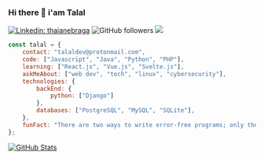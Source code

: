 ### Hi there 👋 i'am Talal

[![Linkedin: thaianebraga](https://img.shields.io/badge/-talal-blue?style=flat-square&logo=Linkedin&logoColor=white&link=https://www.linkedin.com/in/talal-abdallah-51278a216/)](https://www.linkedin.com/in/talal-abdallah-51278a216/)
![GitHub followers](https://img.shields.io/github/followers/tnax01?label=Follow&style=social)
![](https://visitor-badge.glitch.me/badge?page_id=arashi-u.arashi-u)

```javascript
const talal = {
    contact: "talaldev@protonmail.com",
    code: ["Javascript", "Java", "Python", "PHP"],
    learning: ["React.js", "Vue.js", "Svelte.js"],
    askMeAbout: ["web dev", "tech", "linux", "cybersecurity"],
    technologies: {
        backEnd: {
            python: ["Django"]
        },
        databases: ["PostgreSQL", "MySQL", "SQLite"],
    },
    funFact: "There are two ways to write error-free programs; only the third one works"
};
```
[![GitHub Stats](https://github-readme-stats.vercel.app/api/?username=tnax01&show_icons=true&include_all_commits=true&count_private=true&theme=github_dark)]()
